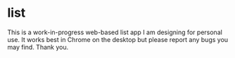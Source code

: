 # list
This is a work-in-progress web-based list app I am designing for personal use. It works best in Chrome on the desktop but please report any bugs you may find. Thank you.
